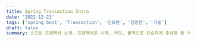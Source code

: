 ```yaml
---
title: Spring Transaction Intro
date: '2022-12-21'
tags: ['spring boot', 'Transaction', '인프런', '김영한', '기술']
draft: false
summary: 스프링 트랜잭션 소개. 트랜잭션은 시작, 커밋, 롤백으로 단순하게 추상화 할 수 있으며 스프링은 이를 인터페이스로 만들고 구현해서 제공해주고 있다. 이에 대해서 살펴보고 자세히 알아보도록 하자.
---
```

